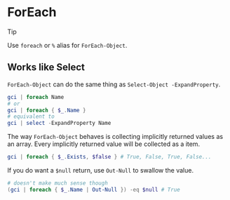 # ForEach

> [!TIP]
> Use `foreach` or `%` alias for `ForEach-Object`.

## Works like Select

`ForEach-Object` can do the same thing as `Select-Object -ExpandProperty`.

```ps1
gci | foreach Name
# or
gci | foreach { $_.Name }
# equivalent to 
gci | select -ExpandProperty Name
```

The way `ForEach-Object` behaves is collecting implicitly returned values as an array. Every implicitly returned value will be collected as a item.

```ps1
gci | foreach { $_.Exists, $false } # True, False, True, False...
```

If you do want a `$null` return, use `Out-Null` to swallow the value.

```ps1
# doesn't make much sense though
(gci | foreach { $_.Name | Out-Null }) -eq $null # True
```



